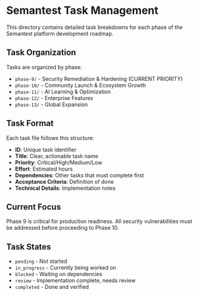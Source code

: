 # Semantest Task Management

This directory contains detailed task breakdowns for each phase of the Semantest platform development roadmap.

## Task Organization

Tasks are organized by phase:
- `phase-9/` - Security Remediation & Hardening (CURRENT PRIORITY)
- `phase-10/` - Community Launch & Ecosystem Growth
- `phase-11/` - AI Learning & Optimization
- `phase-12/` - Enterprise Features
- `phase-13/` - Global Expansion

## Task Format

Each task file follows this structure:
- **ID**: Unique task identifier
- **Title**: Clear, actionable task name
- **Priority**: Critical/High/Medium/Low
- **Effort**: Estimated hours
- **Dependencies**: Other tasks that must complete first
- **Acceptance Criteria**: Definition of done
- **Technical Details**: Implementation notes

## Current Focus

Phase 9 is critical for production readiness. All security vulnerabilities must be addressed before proceeding to Phase 10.

## Task States

- `pending` - Not started
- `in_progress` - Currently being worked on
- `blocked` - Waiting on dependencies
- `review` - Implementation complete, needs review
- `completed` - Done and verified
